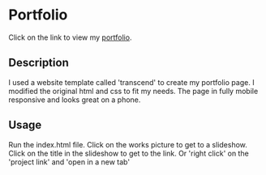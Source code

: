 # Portfolio

Click on the link to view my [portfolio](https://mrmetrailer.github.io/Portfolio/).


## Description

I used a website template called 'transcend' to create my portfolio page. I modified the original html and css to fit my needs. The page in fully mobile responsive and looks great on a phone.

## Usage

Run the index.html file. Click on the works picture to get to a slideshow. Click on the title in the slideshow to get to the link. Or 'right click' on the 'project link' and 'open in a new tab'

